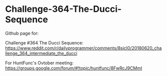 # Challenge-364-The-Ducci-Sequence
Github page for:

Challenge #364 The Ducci Sequence: https://www.reddit.com/r/dailyprogrammer/comments/8sjcl0/20180620_challenge_364_intermediate_the_ducci

For HuntFunc's Ovtober meeting:
https://groups.google.com/forum/#!topic/huntfunc/8FwRcJ9CMmI
